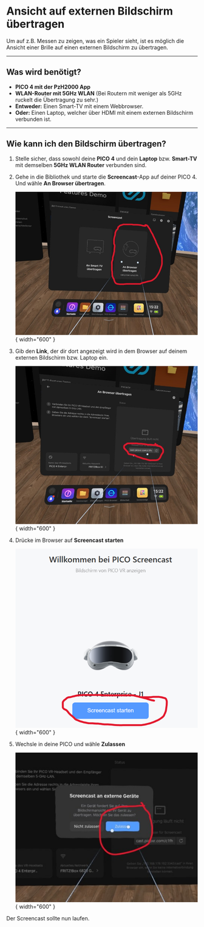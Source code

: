 # Ansicht auf externen Bildschirm übertragen

Um auf z.B. Messen zu zeigen, was ein Spieler sieht, ist es möglich die Ansicht einer Brille auf einen externen Bildschirm zu übertragen.

---

## Was wird benötigt?
* **PICO 4 mit der PzH2000 App**
* **WLAN-Router mit 5GHz WLAN** (Bei Routern mit weniger als 5GHz ruckelt die Übertragung zu sehr.)
* **Entweder:** Einen Smart-TV mit einem Webbrowser.
* **Oder:** Einen Laptop, welcher über HDMI mit einem externen Bildschirm verbunden ist.

---

## Wie kann ich den Bildschirm übertragen?

1. Stelle sicher, dass sowohl deine **PICO 4** und dein **Laptop** bzw. **Smart-TV** mit demselben **5GHz WLAN Router** verbunden sind.
2. Gehe in die Bibliothek und starte die **Screencast**-App auf deiner PICO 4. Und wähle **An Browser übertragen**.

    ![Screenshot aus der PICO 4: Screencast](../assets/images/screencast1.jpeg){ width="600" }

3. Gib den **Link**, der dir dort angezeigt wird in dem Browser auf deinem externen Bildschirm bzw. Laptop ein.

    ![Screenshot aus der PICO 4: Screencast](../assets/images/screencast2.jpeg){ width="600" }

4. Drücke im Browser auf **Screencast starten**

    ![Screenshot aus der PICO 4: Screencast](../assets/images/screencast4.png){ width="600" }

5. Wechsle in deine PICO und wähle **Zulassen**

    ![Screenshot aus der PICO 4: Screencast](../assets/images/screencast3.jpeg){ width="600" }

Der Screencast sollte nun laufen.

